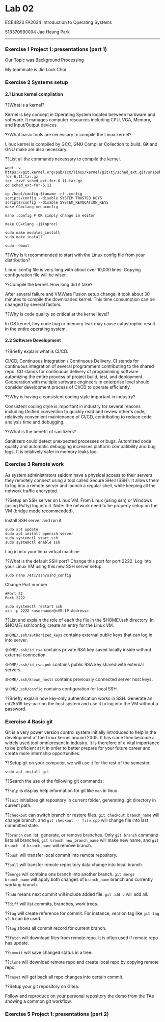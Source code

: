 ﻿# Lab 02

ECE4820 FA2024 Introduction to Operating Systems

518370990004 Jae Heung Park

---

### Exercise 1 Project 1: presentations (part 1)

Our Topic was Background Processing

My teammate is Jin Lock Choi

### Exercise 2 Systems setup

#### 2.1 Linux kernel compilation

??What is a kernel?

Kernel is key concept in Operating System located
between hardware and software.
It manages computer resources including CPU,
VGA, Memory, and Input/Output devices.

??What basic tools are necessary to compile the Linux kernel?

Linux kernel is compiled by GCC, GNU Compiler Collection
to build. Git and GNU make are also necessary.

??List all the commands necessary to compile the kernel.

```shell
wget -v https://git.kernel.org/pub/scm/linux/kernel/git/tj/sched_ext.git/snapshot/sched_ext-for-6.11.tar.gz
tar -zxvf sched_ext-for-6.11.tar.gz
cd sched_ext-for-6.11

cp /boot/config-$(uname -r) .config
scripts/config --disable SYSTEM_TRUSTED_KEYS
scripts/config --disable SYSTEM_REVOCATION_KEYS
make CC=clang menuconfig

nano .config # OR simply change in editor

make CC=clang -j$(nproc)

sudo make modules_install
sudo make install

sudo reboot
```

??Why is it recommended to start with the Linux config file from your distribution?

Linux .config file is very long with about over 10,000 lines.
Copying configuration file will be wiser.

??Compile the kernel. How long did it take?

After several failure and VMWare Fusion setup change, it took about 30 minutes to compile the downloaded kernel.
This time consumption can be changed by several factors.

??Why is code quality so critical at the kernel level?

In OS kernel, tiny code bug or memory leak may cause
catastrophic result in the entire operating system.

#### 2.2 Software Development

??Briefly explain what is CI/CD.

CI/CD, Continuous Integration / Continuous Delivery.
CI stands for continuous integration of several programmers contributing to the shared repo.
CD stands for continuous delivery of programming software automizing the entire process of
project build, test, and deployment.
Cooperation with multiple software engineers in enterprise level
should consider development process of CI/CD to operate efficiently.

??Why is having a consistent coding style important in industry?

Consistent coding style is important in industry for several reasons including
Unified convention to quickly read and review other's code,
relatively convenient maintenance of CI/CD,
contributing to reduce code analysis time and debugging.

??What is the benefit of sanitizers?

Sanitizers could detect unexpected processes or bugs.
Automized code quality and automatic debugging
increases platform compatibility and bug logs.
It is relatively safer in memory leaks too.

### Exercise 3 Remote work

As system administrators seldom have a physical access to their servers they remotely connect using a
tool called Secure SHell (SSH). It allows them to log into a remote server and launch a regular shell,
while keeping all the network traffic encrypted.

??Setup an SSH server on Linux VM. From Linux (using ssh) or Windows (using Putty) log into it.
Note: the network need to be properly setup on the VM (bridge mode recommended).

Install SSH server and run it

```shell
sudo apt update
sudo apt install openssh-server
sudo systemctl start ssh
sudo systemctl enable ssh
```

Log in into your linux virtual machine

??What is the default SSH port? Change this port for port 2222. Log into your Linux VM using this
new SSH server setup.

```shell
sudo nano /etc/ssh/sshd_config
```

Change Port number

```text
#Port 22
Port 2222
```

```shell
sudo systemctl restart ssh
ssh -p 2222 <username>@<VM-IP-Address>
```

??List and explain the role of each the file in the $HOME/.ssh directory. In $HOME/.ssh/config, create
an entry for the Linux VM.

`$HOME/.ssh/authorized_keys` contains external public keys that can log in into server.

`$HOME/.ssh/id_rsa` contains private RSA key saved locally inside without external connection.

`$HOME/.ssh/id_rsa.pub` contains public RSA key shared with external servers.

`$HOME/.ssh/known_hosts` contains previously connected server host keys.

`$HOME/.ssh/config` contains configuration for local SSH.

??Briefly explain how key-only authentication works in SSH. Generate an ed25519 key-pair on the host
system and use it to log into the VM without a password.

### Exercise 4 Basic git

Git is a very power version control system initially introduced to help in the development of the Linux
kernel around 2005. It has since then become a widely used tool omnipresent in industry. It is therefore
of a vital importance to be proficient at it in order to better prepare for your future career and create
more internship opportunities.

??Setup git on your computer, we will use it for the rest of the semester.

```shell
sudo apt install git
```

??Search the use of the following git commands:

??`help` is display help information for git like `man` in linux

??`init` initializes git repository in current folder, generating .git directory in current path.

??`checkout` can switch branch or restore files.
`git checkout branch_name` will change branch, and
`git checkout -- file.cpp` will change file
into last committed state.

??`branch` can list, generate, or remove branches.
Only `git branch` command lists all branches, `git branch new_branch_name`
will make new name, and `git branch -d branch_name` will remove branch.

??`push` will transfer local commit into remote repository.

??`pull` will transfer remote repository data change into local branch.

??`merge` will combine one branch into another branch. `git merge branch_name`
will apply both changes of `branch_name` branch and currently working branch.

??`add` means next commit will include added file. `git add .` will add all.

??`diff` will list commits, branches, work trees.

??`tag` will create reference for commit.
For instance, version tag like `git tag v2.0` can be used.

??`log` shows all commit record for current branch.

??`fetch` will download files from remote repo.
It is often used if remote repo has update.

??`commit` will save changed status in a tree.

??`clone` will download remote repo and create local repo by copying remote repo.

??`reset` will get back all repo changes into certain commit.

??Setup your git repository on Gitea.

Follow and reproduce on your personal repository the demo from the TAs showing a common git workflow.

### Exercise 5 Project 1: presentations (part 2)
